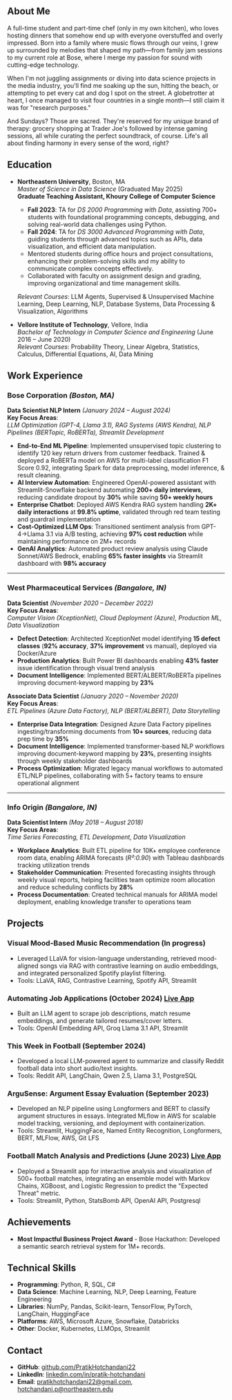## About Me
A full-time student and part-time chef (only in my own kitchen), who loves hosting dinners that somehow end up with everyone overstuffed and overly impressed. Born into a family where music flows through our veins, I grew up surrounded by melodies that shaped my path—from family jam sessions to my current role at Bose, where I merge my passion for sound with cutting-edge technology.

When I'm not juggling assignments or diving into data science projects in the media industry, you'll find me soaking up the sun, hitting the beach, or attempting to pet every cat and dog I spot on the street. A globetrotter at heart, I once managed to visit four countries in a single month—I still claim it was for "research purposes."

And Sundays? Those are sacred. They're reserved for my unique brand of therapy: grocery shopping at Trader Joe's followed by intense gaming sessions, all while curating the perfect soundtrack, of course. Life's all about finding harmony in every sense of the word, right?


## Education
- **Northeastern University**, Boston, MA  
  *Master of Science in Data Science* (Graduated May 2025)  
  **Graduate Teaching Assistant, Khoury College of Computer Science**  
  - **Fall 2023**: TA for *DS 2000 Programming with Data*, assisting 700+ students with foundational programming concepts, debugging, and solving real-world data challenges using Python.  
  - **Fall 2024**: TA for *DS 3000 Advanced Programming with Data*, guiding students through advanced topics such as APIs, data visualization, and efficient data manipulation.  
  - Mentored students during office hours and project consultations, enhancing their problem-solving skills and my ability to communicate complex concepts effectively.  
  - Collaborated with faculty on assignment design and grading, improving organizational and time management skills.  

  *Relevant Courses*: LLM Agents, Supervised & Unsupervised Machine Learning, Deep Learning, NLP, Database Systems, Data Processing & Visualization, Algorithms  


- **Vellore Institute of Technology**, Vellore, India  
  *Bachelor of Technology in Computer Science and Engineering* (June 2016 – June 2020)  
  *Relevant Courses*: Probability Theory, Linear Algebra, Statistics, Calculus, Differential Equations, AI, Data Mining 

## Work Experience

### **Bose Corporation**  *(Boston, MA)* 
**Data Scientist NLP Intern** *(January 2024 – August 2024)*  
**Key Focus Areas**:  
*LLM Optimization (GPT-4, Llama 3.1), RAG Systems (AWS Kendra), NLP Pipelines (BERTopic, RoBERTa), Streamlit Development*

- **End-to-End ML Pipeline**:	Implemented unsupervised topic clustering to identify 120 key return drivers from customer feedback. Trained & deployed a RoBERTa model on AWS for multi-label classification F1 Score 0.92, integrating Spark for data preprocessing, model inference, & result cleaning. 
- **AI Interview Automation**: Engineered OpenAI-powered assistant with Streamlit-Snowflake backend automating **200+ daily interviews**, reducing candidate dropout by **30%** while saving **50+ weekly hours**
- **Enterprise Chatbot**: Deployed AWS Kendra RAG system handling **2K+ daily interactions** at **99.8% uptime**, validated through red team testing and guardrail implementation
- **Cost-Optimized LLM Ops**: Transitioned sentiment analysis from GPT-4→Llama 3.1 via A/B testing, achieving **97% cost reduction** while maintaining performance on 2M+ records
- **GenAI Analytics**: Automated product review analysis using Claude Sonnet/AWS Bedrock, enabling **65% faster insights** via Streamlit dashboard with **98% accuracy**

---

### **West Pharmaceutical Services** *(Bangalore, IN)*  
**Data Scientist** *(November 2020 – December 2022)*  
**Key Focus Areas**:  
*Computer Vision (XceptionNet), Cloud Deployment (Azure), Production ML, Data Visualization*

- **Defect Detection**: Architected XceptionNet model identifying **15 defect classes** (**92% accuracy**, **37% improvement** vs manual), deployed via Docker/Azure
- **Production Analytics**: Built Power BI dashboards enabling **43% faster** issue identification through visual trend analysis
- **Document Intelligence**: Implemented BERT/ALBERT/RoBERTa pipelines improving document-keyword mapping by **23%**

**Associate Data Scientist** *(January 2020 – November 2020)*  
**Key Focus Areas**:  
*ETL Pipelines (Azure Data Factory), NLP (BERT/ALBERT), Data Storytelling*

- **Enterprise Data Integration**: Designed Azure Data Factory pipelines ingesting/transforming documents from **10+ sources**, reducing data prep time by **35%**
- **Document Intelligence**: Implemented transformer-based NLP workflows improving document-keyword mapping by **23%**, presenting insights through weekly stakeholder dashboards
- **Process Optimization**: Migrated legacy manual workflows to automated ETL/NLP pipelines, collaborating with 5+ factory teams to ensure operational alignment

---

### **Info Origin** *(Bangalore, IN)*  
**Data Scientist Intern** *(May 2018 – August 2018)*  
**Key Focus Areas**:  
*Time Series Forecasting, ETL Development, Data Visualization*

- **Workplace Analytics**: Built ETL pipeline for 10K+ employee conference room data, enabling ARIMA forecasts (*R²:0.90*) with Tableau dashboards tracking utilization trends
- **Stakeholder Communication**: Presented forecasting insights through weekly visual reports, helping facilities team optimize room allocation and reduce scheduling conflicts by **28%**
- **Process Documentation**: Created technical manuals for ARIMA model deployment, enabling knowledge transfer to operations team

## Projects
### Visual Mood-Based Music Recommendation (In progress)
- Leveraged LLaVA for vision-language understanding, retrieved mood-aligned songs via RAG with contrastive learning on audio embeddings, and integrated personalized Spotify playlist filtering.
- Tools: LLaVA, RAG, Contrastive Learning, Spotify API, Streamlit 

### Automating Job Applications (October 2024) [Live App](https://promatchanalytics.streamlit.app)
- Built an LLM agent to scrape job descriptions, match resume embeddings, and generate tailored resumes/cover letters.
- Tools: OpenAI Embedding API, Groq Llama 3.1 API, Streamlit


### This Week in Football (September 2024)
- Developed a local LLM-powered agent to summarize and classify Reddit football data into short audio/text insights.
- Tools: Reddit API, LangChain, Qwen 2.5, Llama 3.1, PostgreSQL


### ArguSense: Argument Essay Evaluation (September 2023)
- Developed an NLP pipeline using Longformers and BERT to classify argument structures in essays. Integrated MLflow in AWS for scalable model tracking, versioning, and deployment with containerization.
- Tools: Streamlit, HuggingFace, Named Entity Recognition, Longformers, BERT, MLFlow, AWS, Git LFS

  
### Football Match Analysis and Predictions (June 2023) [Live App](https://barca-ds.streamlit.app) 
- Deployed a Streamlit app for interactive analysis and visualization of 500+ football matches, integrating an ensemble model with Markov Chains, XGBoost, and Logistic Regression to predict the "Expected Threat" metric.  
- Tools: Streamlit, Python, StatsBomb API, OpenAI API, Postgresql

## Achievements
- **Most Impactful Business Project Award** - Bose Hackathon: Developed a semantic search retrieval system for 1M+ records.

## Technical Skills
- **Programming**: Python, R, SQL, C#  
- **Data Science**: Machine Learning, NLP, Deep Learning, Feature Engineering  
- **Libraries**: NumPy, Pandas, Scikit-learn, TensorFlow, PyTorch, LangChain, HuggingFace  
- **Platforms**: AWS, Microsoft Azure, Snowflake, Databricks  
- **Other**: Docker, Kubernetes, LLMOps, Streamlit  

## Contact
- **GitHub**: [github.com/PratikHotchandani22](https://github.com/PratikHotchandani22)  
- **LinkedIn**: [linkedin.com/in/pratik-hotchandani](https://linkedin.com/in/pratik-hotchandani)  
- **Email**: pratikhotchandani22@gmail.com, hotchandani.p@northeastern.edu 
